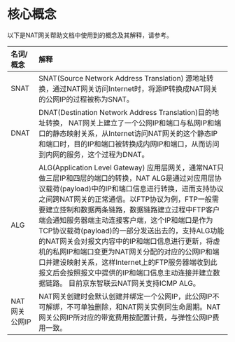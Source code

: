 # 核心概念

以下是NAT网关帮助文档中使用到的概念及其解释，请参考。

| 名词/概念 | 解释 |
| :- | :- |
| SNAT | SNAT(Source Network Address Translation) 源地址转换，通过NAT网关访问Internet时，将源IP转换成NAT网关的公网IP的过程被称为SNAT。 |
| DNAT | DNAT(Destination Network Address Translation)目的地址转换， NAT网关上建立了一个公网IP和端口与私网IP和端口的静态映射关系，从Internet访问NAT网关的这个静态IP和端口时，目的IP和端口被转换成内网IP和端口，从而访问到内网的服务，这个过程为DNAT。 |
| ALG | ALG(Application Level Gateway) 应用层网关，通常NAT只做三层IP和四层的端口的转换，NAT ALG是通过对应用层协议载荷(payload)中的IP和端口信息进行转换，进而支持协议之间跨NAT网关的正常通信。以FTP协议为例，FTP一般需要建立控制和数据两条链路，数据链路建立过程中FTP客户端会通知服务器端主动连接客户端，这个IP和端口是作为TCP协议载荷(payload)的一部分发送出去的，支持ALG功能的NAT网关会对报文内容中的IP和端口信息进行更新，将虚机的私网IP和端口变更为NAT网关分配的对应的公网IP和端口并建设映射关系，这样Internet上的FTP服务器端收到此报文后会按照报文中提供的IP和端口信息主动连接并建立数据链路。 目前京东智联云NAT网关支持ICMP ALG。 |
| NAT网关公网IP | NAT网关创建时会默认创建并绑定一个公网IP，此公网IP不可解绑，不可单独删除，和NAT网关实例同生命周期。NAT网关公网IP所对应的带宽费用按配置计费，与弹性公网IP费用一致。|
